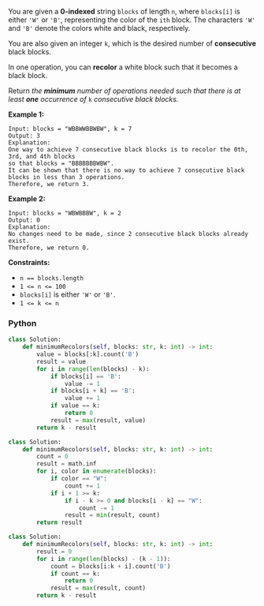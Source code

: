 You are given a  **0-indexed**  string  `blocks`  of length  `n`, where  `blocks[i]`  is either  `'W'`  or  `'B'`, representing the color of the  `ith`  block. The characters  `'W'`  and  `'B'`  denote the colors white and black, respectively.

You are also given an integer  `k`, which is the desired number of  **consecutive**  black blocks.

In one operation, you can  **recolor**  a white block such that it becomes a black block.

Return _the  **minimum**  number of operations needed such that there is at least  **one**  occurrence of_ `k` _consecutive black blocks._

**Example 1:**
```
Input: blocks = "WBBWWBBWBW", k = 7
Output: 3
Explanation:
One way to achieve 7 consecutive black blocks is to recolor the 0th, 3rd, and 4th blocks
so that blocks = "BBBBBBBWBW". 
It can be shown that there is no way to achieve 7 consecutive black blocks in less than 3 operations.
Therefore, we return 3.
```

**Example 2:**
```
Input: blocks = "WBWBBBW", k = 2
Output: 0
Explanation:
No changes need to be made, since 2 consecutive black blocks already exist.
Therefore, we return 0.
```

**Constraints:**

-   `n == blocks.length`
-   `1 <= n <= 100`
-   `blocks[i]`  is either  `'W'`  or  `'B'`.
-   `1 <= k <= n`


### Python
```python
class Solution:
    def minimumRecolors(self, blocks: str, k: int) -> int:
        value = blocks[:k].count('B')
        result = value
        for i in range(len(blocks) - k):
            if blocks[i] == 'B':
                value -= 1
            if blocks[i + k] == 'B':
                value += 1
            if value == k:
                return 0
            result = max(result, value)
        return k - result
```

```py
class Solution:
    def minimumRecolors(self, blocks: str, k: int) -> int:
        count = 0
        result = math.inf
        for i, color in enumerate(blocks):
            if color == "W":
                count += 1
            if i + 1 >= k:
                if i - k >= 0 and blocks[i - k] == "W":
                    count -= 1
                result = min(result, count)
        return result
```

```python
class Solution:
    def minimumRecolors(self, blocks: str, k: int) -> int:
        result = 0
        for i in range(len(blocks) - (k - 1)):
            count = blocks[i:k + i].count('B')
            if count == k:
                return 0
            result = max(result, count)
        return k - result
```